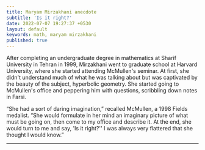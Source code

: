 ```yaml
---
title: Maryam Mirzakhani anecdote
subtitle: 'Is it right?'
date: 2022-07-07 19:27:37 +0530
layout: default
keywords: math, maryam mirzakhani
published: true
---
```


After completing an undergraduate degree in mathematics at Sharif University in Tehran in 1999, Mirzakhani went to graduate school at Harvard University, where she started attending McMullen's seminar. At first, she didn't understand much of what he was talking about but was captivated by the beauty of the subject, hyperbolic geometry. She started going to McMullen's office and peppering him with questions, scribbling down notes in Farsi.

“She had a sort of daring imagination,” recalled McMullen, a 1998 Fields medalist. “She would formulate in her mind an imaginary picture of what must be going on, then come to my office and describe it. At the end, she would turn to me and say, 'Is it right?'' I was always very flattered that she thought I would know.” 

---

